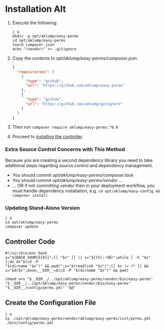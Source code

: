 <!--
id: install_standalone
tags: ''
-->

# Installation Alt

1. Execute the following:

   ```shell
   j a
   mkdir -p opt/aklump/easy-perms
   cd opt/aklump/easy-perms
   touch composer.json
   echo "/vendor/" >> .gitignore
   ```
2. Copy the contents to _opt/aklump/easy-perms/composer.json_.

    ```json
    {
      "repositories": [
        {
          "type": "github",
          "url": "https://github.com/aklump/easy-perms"
        },
        {
          "type": "github",
          "url": "https://github.com/aklump/gitignore"
        }
      ]
    }
    ```

2. Then run `composer require aklump/easy-perms:^0.0`
1. Proceed to [installing the controller](@controller).

### Extra Source Control Concerns with This Method

Because you are creating a second dependency library you need to take additional steps regarding source control and dependency management.

* You should commit _opt/aklump/easy-perms/composer.lock_
* You should commit _opt/aklump/easy-perms/vendor_ ...
* ... OR if not committing _vendor_ then in your deployment workflow, you must handle dependency installation, e.g. `cd opt/aklump/easy-config && composer install`

### Updating Stand-Alone Version

   ```shell
   j a
   cd opt/aklump/easy-perms
   composer update
   ```

## Controller Code

```shell
#!/usr/bin/env bash
s="${BASH_SOURCE[0]}";[[ "$s" ]] || s="${(%):-%N}";while [ -h "$s" ];do d="$(cd -P
"$(dirname "$s")" && pwd)";s="$(readlink "$s")";[[ $s != /* ]] &&
s="$d/$s";done;__DIR__=$(cd -P "$(dirname "$s")" && pwd)

chmod u+x "$__DIR__/../opt/aklump/easy-perms/vendor/bin/easy-perms"
"$__DIR__/../opt/aklump/easy-perms/vendor/bin/easy-perms" "$__DIR__/config/perms.yml" "$@"
```

## Create the Configuration File

```shell
j a
cp ./opt/aklump/easy-perms/vendor/aklump/easy-perms/init/perms.yml ./bin/config/perms.yml
```
